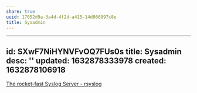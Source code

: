 ```yaml
---
share: true
uuid: 17052d9a-3a4d-4f2d-a415-14d066897c8e
title: Sysadmin
---
```

---
id: SXwF7NiHYNVFvOQ7FUs0s
title: Sysadmin
desc: ''
updated: 1632878333978
created: 1632878106918
---

[The rocket-fast Syslog Server - rsyslog](https://www.rsyslog.com/)